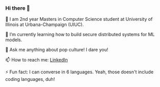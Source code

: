 ### Hi there 👋

<!--
**yashsaboo/yashsaboo** is a ✨ _special_ ✨ repository because its `README.md` (this file) appears on your GitHub profile. 👯 🤔
-->
🔭 I am 2nd year Masters in Computer Science student at University of Illinois at Urbana-Champaign (UIUC).

🌱 I’m currently learning how to build secure distributed systems for ML models.

💬 Ask me anything about pop culture! I dare you!

📫 How to reach me: [LinkedIn](https://www.linkedin.com/in/yashsaboo99/)

⚡ Fun fact: I can converse in 6 languages. Yeah, those doesn't include coding languages, duh!
